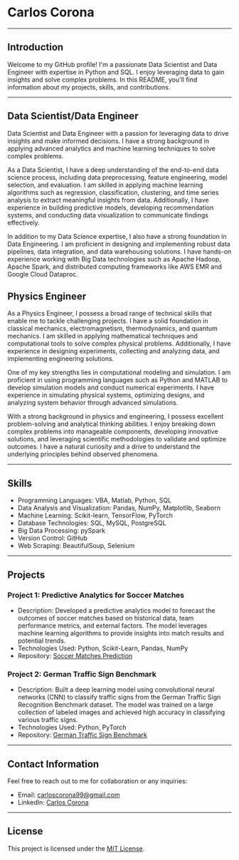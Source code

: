 # Carlos Corona


---

## Introduction
Welcome to my GitHub profile! I'm a passionate Data Scientist and Data Engineer with expertise in Python and SQL. I enjoy leveraging data to gain insights and solve complex problems. In this README, you'll find information about my projects, skills, and contributions.

---
## Data Scientist/Data Engineer

Data Scientist and Data Engineer with a passion for leveraging data to drive insights and make informed decisions. I have a strong background in applying advanced analytics and machine learning techniques to solve complex problems.

As a Data Scientist, I have a deep understanding of the end-to-end data science process, including data preprocessing, feature engineering, model selection, and evaluation. I am skilled in applying machine learning algorithms such as regression, classification, clustering, and time series analysis to extract meaningful insights from data. Additionally, I have experience in building predictive models, developing recommendation systems, and conducting data visualization to communicate findings effectively.

In addition to my Data Science expertise, I also have a strong foundation in Data Engineering. I am proficient in designing and implementing robust data pipelines, data integration, and data warehousing solutions. I have hands-on experience working with Big Data technologies such as Apache Hadoop, Apache Spark, and distributed computing frameworks like AWS EMR and Google Cloud Dataproc.


## Physics Engineer

As a Physics Engineer, I possess a broad range of technical skills that enable me to tackle challenging projects. I have a solid foundation in classical mechanics, electromagnetism, thermodynamics, and quantum mechanics. I am skilled in applying mathematical techniques and computational tools to solve complex physical problems. Additionally, I have experience in designing experiments, collecting and analyzing data, and implementing engineering solutions.

One of my key strengths lies in computational modeling and simulation. I am proficient in using programming languages such as Python and MATLAB to develop simulation models and conduct numerical experiments. I have experience in simulating physical systems, optimizing designs, and analyzing system behavior through advanced simulations.

With a strong background in physics and engineering, I possess excellent problem-solving and analytical thinking abilities. I enjoy breaking down complex problems into manageable components, developing innovative solutions, and leveraging scientific methodologies to validate and optimize outcomes. I have a natural curiosity and a drive to understand the underlying principles behind observed phenomena.

---

## Skills
- Programming Languages: VBA, Matlab, Python, SQL
- Data Analysis and Visualization: Pandas, NumPy, Matplotlib, Seaborn
- Machine Learning: Scikit-learn, TensorFlow, PyTorch
- Database Technologies: SQL, MySQL, PostgreSQL
- Big Data Processing: pySpark
- Version Control: GitHub
- Web Scraping: BeautifulSoup, Selenium

---

## Projects

### Project 1: Predictive Analytics for Soccer Matches
- Description: Developed a predictive analytics model to forecast the outcomes of soccer matches based on historical data, team performance metrics, and external factors. The model leverages machine learning algorithms to provide insights into match results and potential trends.
- Technologies Used: Python, Scikit-Learn, Pandas, NumPy
- Repository: [Soccer Matches Prediction](https://github.com/carlosdcorona/Soccer-Matches-Prediction/tree/main)

### Project 2: German Traffic Sign Benchmark
- Description: Built a deep learning model using convolutional neural networks (CNN) to classify traffic signs from the German Traffic Sign Recognition Benchmark dataset. The model was trained on a large collection of labeled images and achieved high accuracy in classifying various traffic signs.
- Technologies Used: Python, PyTorch
- Repository: [German Traffic Sign Benchmark](https://github.com/carlosdcorona/German-Traffic-Sign-Benchmark)

---

## Contact Information
Feel free to reach out to me for collaboration or any inquiries:

- Email: carloscorona99@gmail.com
- LinkedIn: [Carlos Corona](https://www.linkedin.com/in/carlosdcorona)
---

## License
This project is licensed under the [MIT License](LICENSE).

